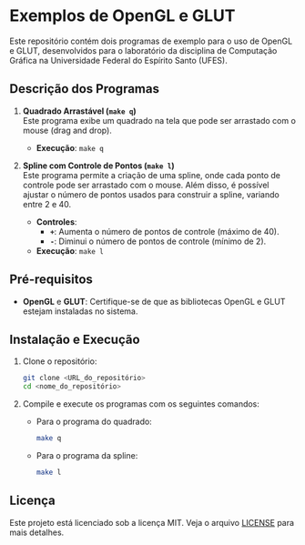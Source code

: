 # Exemplos de OpenGL e GLUT

Este repositório contém dois programas de exemplo para o uso de OpenGL e GLUT, desenvolvidos para o laboratório da disciplina de Computação Gráfica na Universidade Federal do Espírito Santo (UFES).

## Descrição dos Programas

1. **Quadrado Arrastável (`make q`)**  
   Este programa exibe um quadrado na tela que pode ser arrastado com o mouse (drag and drop).

   - **Execução**: `make q`

2. **Spline com Controle de Pontos (`make l`)**  
   Este programa permite a criação de uma spline, onde cada ponto de controle pode ser arrastado com o mouse. Além disso, é possível ajustar o número de pontos usados para construir a spline, variando entre 2 e 40.
   - **Controles**:
     - **`+`**: Aumenta o número de pontos de controle (máximo de 40).
     - **`-`**: Diminui o número de pontos de controle (mínimo de 2).
   - **Execução**: `make l`

## Pré-requisitos

- **OpenGL** e **GLUT**: Certifique-se de que as bibliotecas OpenGL e GLUT estejam instaladas no sistema.

## Instalação e Execução

1. Clone o repositório:

   ```bash
   git clone <URL_do_repositório>
   cd <nome_do_repositório>
   ```

2. Compile e execute os programas com os seguintes comandos:
   - Para o programa do quadrado:
     ```bash
     make q
     ```
   - Para o programa da spline:
     ```bash
     make l
     ```

## Licença

Este projeto está licenciado sob a licença MIT. Veja o arquivo [LICENSE](./LICENSE) para mais detalhes.
